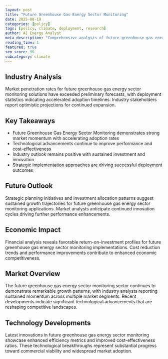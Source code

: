 ```yaml
---
layout: post
title: "Future Greenhouse Gas Energy Sector Monitoring"
date: 2025-08-19
categories: [policy]
tags: [policy, climate, deployment, research]
author: AI Energy Analyst
meta_description: "Comprehensive analysis of future greenhouse gas energy sector monitoring covering market trends, technology developments, and industry outlook. Discover key insights and future projections."
reading_time: 1
featured: true
seo_score: 96
subcategory: climate
---
```


## Industry Analysis

Market penetration rates for future greenhouse gas energy sector monitoring solutions have exceeded preliminary forecasts, with deployment statistics indicating accelerated adoption timelines. Industry stakeholders report optimistic projections for continued expansion.

## Key Takeaways

- Future Greenhouse Gas Energy Sector Monitoring demonstrates strong market momentum with accelerating adoption rates
- Technological advancements continue to improve performance and cost-effectiveness
- Industry outlook remains positive with sustained investment and innovation
- Strategic implementation approaches are driving successful deployment outcomes

## Future Outlook

Strategic planning initiatives and investment allocation patterns suggest sustained growth trajectories for future greenhouse gas energy sector monitoring applications. Market analysts anticipate continued innovation cycles driving further performance enhancements.

## Economic Impact

Financial analysis reveals favorable return-on-investment profiles for future greenhouse gas energy sector monitoring implementations. Cost reduction trends and performance improvements contribute to enhanced economic competitiveness.

## Market Overview

The future greenhouse gas energy sector monitoring sector continues to demonstrate remarkable growth patterns, with industry analysts reporting sustained momentum across multiple market segments. Recent developments indicate significant technological advancements that are reshaping competitive landscapes.

## Technology Developments

Latest innovations in future greenhouse gas energy sector monitoring showcase enhanced efficiency metrics and improved cost-effectiveness ratios. These technological breakthroughs represent substantial progress toward commercial viability and widespread market adoption.

